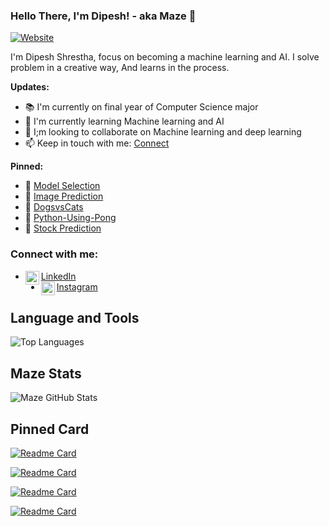 ### Hello There, I'm Dipesh! - aka Maze 👋

[![Website](https://img.shields.io/website?label=Portfolio&style=for-the-badge&url=https://dipesh-shrestha.netlify.app/)](https://dipesh-shrestha.netlify.app/)

I'm Dipesh Shrestha, focus on becoming a machine learning and AI. I solve problem in a creative way, And learns in the process.

**Updates:**
- 📚 I'm currently on final year of Computer Science major
- 📖 I'm currently learning Machine learning and AI
- 👫 I;m looking to collaborate on Machine learning and deep learning
- 📫 Keep in touch with me: [Connect](https://www.linkedin.com/in/dipesh-shrestha-4ab2b71b0/)

**Pinned:**
- 📌 [Model Selection](https://github.com/callmemaze/ModelSelection)
- 📌 [Image Prediction](https://github.com/callmemaze/ImagePrediciton_pretrainedModel)
- 📌 [DogsvsCats](https://github.com/callmemaze/DogvsCatClassification)
- 📌 [Python-Using-Pong](https://github.com/callmemaze/Pong-Using-Python)
- 📌 [Stock Prediction](https://github.com/callmemaze/Stock_Price_Prediction)


### Connect with me:
- [LinkedIn](https://www.linkedin.com/in/dipesh-shrestha-4ab2b71b0/) <img align="left" alt="codeSTACKr | LinkedIn" width="22px" src="https://cdn.jsdelivr.net/npm/simple-icons@v3/icons/linkedin.svg" />
- [Instagram](https://www.instagram.com/_iamdibest/) <img align="left" alt="codeSTACKr | Instagram" width="22px" src="https://cdn.jsdelivr.net/npm/simple-icons@v3/icons/instagram.svg" />

## **Language and Tools**

![Top Languages](https://github-readme-stats.vercel.app/api/top-langs/?username=callmemaze&theme=synthwave)

## **Maze Stats**

![Maze GitHub Stats](https://github-readme-stats.vercel.app/api?username=callmemaze&hide=issues,contribs?username=Maze-lol&count_private=true?username=Maze-lol&show_icons=true&theme=synthwave)

## **Pinned Card** 

[![Readme Card](https://github-readme-stats.vercel.app/api/pin/?username=callmemaze&repo=ModelSelection&show_owner=true&theme=radical)](https://github.com/callmemaze/ModelSelection)

[![Readme Card](https://github-readme-stats.vercel.app/api/pin/?username=callmemaze&repo=Stock_Price_Prediction&show_owner=true&theme=radical)](https://github.com/callmemaze/Stock_Price_Prediction)

[![Readme Card](https://github-readme-stats.vercel.app/api/pin/?username=callmemaze&repo=Facebook_Clone&show_owner=true&theme=radical)](https://github.com/callmemaze/Facebook_Clone)

[![Readme Card](https://github-readme-stats.vercel.app/api/pin/?username=callmemaze&repo=memories&show_owner=true&theme=radical)](https://github.com/callmemaze/memories)







